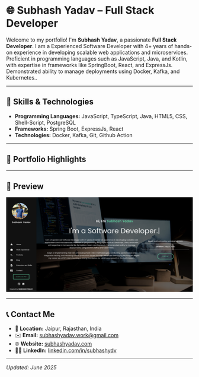 # 🌐 Subhash Yadav – Full Stack Developer

Welcome to my portfolio! I'm **Subhash Yadav**, a passionate **Full Stack Developer**. I am a Experienced Software Developer with 4+ years of hands-on experience in developing scalable web applications and microservices. Proficient in programming languages such as JavaScript, Java, and Kotlin, with expertise in frameworks like SpringBoot, React, and ExpressJs. Demonstrated ability to manage deployments using Docker, Kafka, and Kubernetes..

---

## 🔧 Skills & Technologies

- **Programming Languages:** JavaScript, TypeScript, Java, HTML5, CSS, Shell-Script, PostgreSQL
- **Frameworks:** Spring Boot, ExpressJs, React
- **Technologies:** Docker, Kafka, Git, Github Action

---

## 💼 Portfolio Highlights

---

## 📄 Preview

![portfolio-screenshot](./src/assets/portfolio-screenshot.png)

---

## 📞 Contact Me

- 📍 **Location:** Jaipur, Rajasthan, India
- ✉️ **Email:** subhashyadav.work@gmail.com
- 🌐 **Website:** [subhashyadav.com](https://subhashydv.github.io/subhashydv)
- 🧑‍💻 **LinkedIn:** [linkedin.com/in/subhashydv](https://ca.linkedin.com/in/subhashydv)

[//]: # (- 🐦 **Twitter/X:** @itsmesubhash404)

---

*Updated: June 2025*
